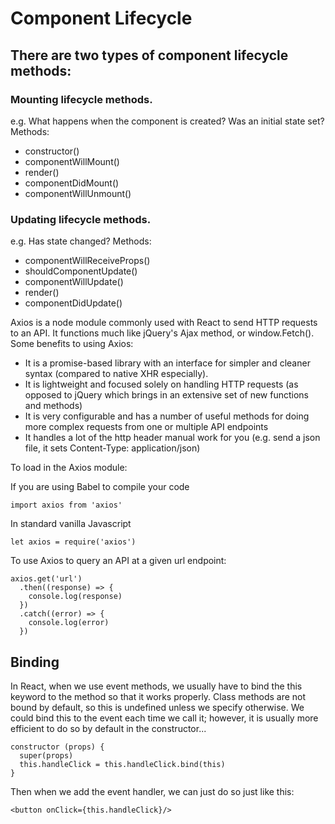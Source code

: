 # Component Lifecycle

## There are two types of component lifecycle methods:

### Mounting lifecycle methods.

e.g. What happens when the component is created? Was an initial state set?
Methods:

* constructor()
* componentWillMount()
* render()
* componentDidMount()
* componentWillUnmount()

### Updating lifecycle methods.

e.g. Has state changed?
Methods:

* componentWillReceiveProps()
* shouldComponentUpdate()
* componentWillUpdate()
* render()
* componentDidUpdate()

Axios is a node module commonly used with React to send HTTP requests to an API. It functions much like jQuery's Ajax method, or window.Fetch(). Some benefits to using Axios:

* It is a promise-based library with an interface for simpler and cleaner syntax (compared to native XHR especially).
* It is lightweight and focused solely on handling HTTP requests (as opposed to jQuery which brings in an extensive set of new functions and methods)
* It is very configurable and has a number of useful methods for doing more complex requests from one or multiple API endpoints
* It handles a lot of the http header manual work for you (e.g. send a json file, it sets Content-Type: application/json)

To load in the Axios module:

If you are using Babel to compile your code

```
import axios from 'axios'
```

In standard vanilla Javascript

```
let axios = require('axios')
```

To use Axios to query an API at a given url endpoint:

```
axios.get('url')
  .then((response) => {
    console.log(response)
  })
  .catch((error) => {
    console.log(error)
  })
```

## Binding

In React, when we use event methods, we usually have to bind the this keyword to the method so that it works properly. Class methods are not bound by default, so this is undefined unless we specify otherwise. We could bind this to the event each time we call it; however, it is usually more efficient to do so by default in the constructor...

```
constructor (props) {
  super(props)
  this.handleClick = this.handleClick.bind(this)
}
```

Then when we add the event handler, we can just do so just like this:

```
<button onClick={this.handleClick}/>
```

